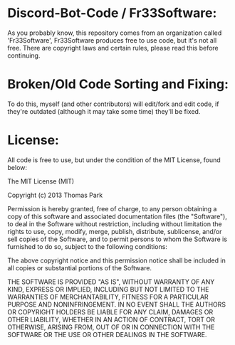 # Discord-Bot-Code / Fr33Software:
As you probably know, this repository comes from an organization called 'Fr33Software', Fr33Software produces free to use code, but it's not all free. There are copyright laws and certain rules, please read this before continuing.

# Broken/Old Code Sorting and Fixing:
To do this, myself (and other contributors) will edit/fork and edit code, if they're outdated (although it may take some time) they'll be fixed.

# License:
All code is free to use, but under the condition of the MIT License, found below: 

The MIT License (MIT)

Copyright (c) 2013 Thomas Park

Permission is hereby granted, free of charge, to any person obtaining a copy
of this software and associated documentation files (the "Software"), to deal
in the Software without restriction, including without limitation the rights
to use, copy, modify, merge, publish, distribute, sublicense, and/or sell
copies of the Software, and to permit persons to whom the Software is
furnished to do so, subject to the following conditions:

The above copyright notice and this permission notice shall be included in
all copies or substantial portions of the Software.

THE SOFTWARE IS PROVIDED "AS IS", WITHOUT WARRANTY OF ANY KIND, EXPRESS OR
IMPLIED, INCLUDING BUT NOT LIMITED TO THE WARRANTIES OF MERCHANTABILITY,
FITNESS FOR A PARTICULAR PURPOSE AND NONINFRINGEMENT. IN NO EVENT SHALL THE
AUTHORS OR COPYRIGHT HOLDERS BE LIABLE FOR ANY CLAIM, DAMAGES OR OTHER
LIABILITY, WHETHER IN AN ACTION OF CONTRACT, TORT OR OTHERWISE, ARISING FROM,
OUT OF OR IN CONNECTION WITH THE SOFTWARE OR THE USE OR OTHER DEALINGS IN
THE SOFTWARE.
